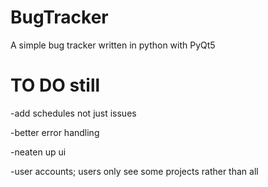 # BugTracker
A simple bug tracker written in python with PyQt5

# TO DO still

-add schedules not just issues

-better error handling

-neaten up ui

-user accounts; users only see some projects rather than all
